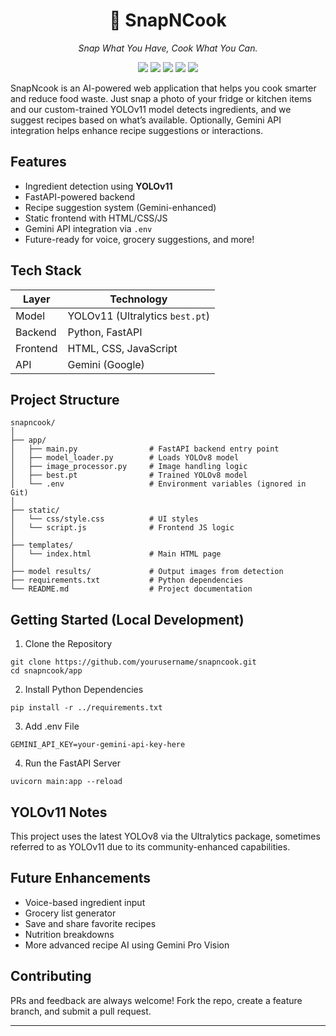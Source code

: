 <h1 align="center">🍳 SnapNCook</h1>
<p align="center"><i>Snap What You Have, Cook What You Can.</i><p>

<p align="center">
  <img src="https://img.shields.io/badge/Python-3.10+-blue?logo=python" />
  <img src="https://img.shields.io/badge/FastAPI-Backend-green?logo=fastapi" />
  <img src="https://img.shields.io/badge/YOLOv8-Ultralytics-orange?logo=opencv" />
  <img src="https://img.shields.io/badge/YOLOv11-Custom--Build-red?logo=ai" />
  <img src="https://img.shields.io/badge/Gemini-Enabled-yellow?logo=google" />
</p>

SnapNcook is an AI-powered web application that helps you cook smarter and reduce food waste. Just snap a photo of your fridge or kitchen items and our custom-trained YOLOv11 model detects ingredients, and we suggest recipes based on what’s available. Optionally, Gemini API integration helps enhance recipe suggestions or interactions.


##  Features

-  Ingredient detection using **YOLOv11**
-  FastAPI-powered backend
-  Recipe suggestion system (Gemini-enhanced)
-  Static frontend with HTML/CSS/JS
-  Gemini API integration via `.env`
-  Future-ready for voice, grocery suggestions, and more!

##  Tech Stack

| Layer     | Technology              |
|-----------|--------------------------|
| Model     | YOLOv11 (Ultralytics `best.pt`) |
| Backend   | Python, FastAPI          |
| Frontend  | HTML, CSS, JavaScript    |
| API       | Gemini (Google)          |

##  Project Structure
```
snapncook/
│
├── app/
│   ├── main.py                # FastAPI backend entry point
│   ├── model_loader.py        # Loads YOLOv8 model
│   ├── image_processor.py     # Image handling logic
│   ├── best.pt                # Trained YOLOv8 model
│   └── .env                   # Environment variables (ignored in Git)
│
├── static/
│   └── css/style.css          # UI styles
│   └── script.js              # Frontend JS logic
│
├── templates/
│   └── index.html             # Main HTML page
│
├── model results/             # Output images from detection
├── requirements.txt           # Python dependencies
└── README.md                  # Project documentation

```


## Getting Started (Local Development)

1. Clone the Repository
```
git clone https://github.com/yourusername/snapncook.git
cd snapncook/app
```
2. Install Python Dependencies
```
pip install -r ../requirements.txt
```
3. Add .env File
```
GEMINI_API_KEY=your-gemini-api-key-here
```
4. Run the FastAPI Server
```
uvicorn main:app --reload
```
## YOLOv11 Notes

This project uses the latest YOLOv8 via the Ultralytics package, sometimes referred to as YOLOv11 due to its community-enhanced capabilities.

## Future Enhancements
- Voice-based ingredient input
- Grocery list generator
- Save and share favorite recipes
- Nutrition breakdowns
- More advanced recipe AI using Gemini Pro Vision

## Contributing

PRs and feedback are always welcome!
Fork the repo, create a feature branch, and submit a pull request.

---

